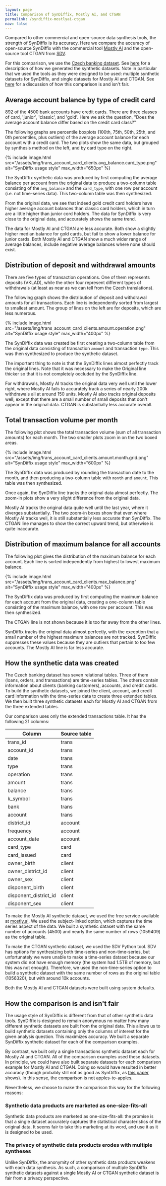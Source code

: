 ```yaml
---
layout: page
title: Comparison of SynDiffix, Mostly AI, and CTGAN
permalink: /syndiffix-mostlyai-ctgan
nav: false
---
```


Compared to other commercial and open-source data synthesis tools, the strength of SynDiffix is its accuracy. Here we compare the accuracy of open-source SynDiffix with the commercial tool [Mostly AI](https://mostly.ai) and the open-source tool CTGAN from [SDV](https://sdv.dev/).

For this comparison, we use the [Czech banking dataset](https://data.world/lpetrocelli/czech-financial-dataset-real-anonymized-transactions). See [here](#how-the-synthetic-data-was-created) for a description of how we generated the synthetic datasets. Note in particular that we used the tools as they were designed to be used: multiple synthetic datasets for SynDiffix, and single datasets for Mostly AI and CTGAN. See
[here](#how-the-comparison-is-and-isnt-fair) for a discussion of how this comparison is and isn't fair.

## Average account balance by type of credit card

892 of the 4500 bank accounts have credit cards. There are three classes of card, 'junior', 'classic', and 'gold'. Here we ask the question, "Does the average account balance differ based on the credit card class?"

The following graphs are percentile boxplots (100th, 75th, 50th, 25th, and 0th percentiles, plus outliers) of the average account balance for each account with a credit card. The two plots show the same data, but grouped by synthesis method on the left, and by card type on the right.

{% include image.html src="/assets/img/trans_account_card_clients.avg_balance.card_type.png" alt="SynDiffix usage style" max_width="650px" %}

The SynDiffix synthetic data was produced by first computing the average balance per account from the original data to produce a two-column table consisting of the `avg_balance` and the `card_type`, with one row per account (i.e. not time-series data). This two-column table was then synthesized.

From the original data, we see that indeed gold credit card holders have higher average account balances than classic card holders, which in turn are a little higher than junior cord holders. The data for SynDiffix is very close to the original data, and accurately shows the same trend.

The data for Mostly AI and CTGAN are less accurate. Both show a slightly higher median balance for gold cards, but fail to show a lower balance for junior cards. Both Mostly AI and CTGAN show a much wider range of average balances, include negative average balances where none should exist.

## Distribution of deposit and withdrawal amounts

There are five types of transaction operations. One of them represents deposits (VKLAD), while the other four represent different types of withdrawals (at least as near as we can tell from the Czech translations).

The following graph shows the distribution of deposit and withdrawal amounts for all transactions. Each line is independently sorted from largest to smallest amount. The group of lines on the left are for deposits, which are less numerous.

{% include image.html src="/assets/img/trans_account_card_clients.amount.operation.png" alt="SynDiffix usage style" max_width="400px" %}

The SynDiffix data was created be first creating a two-column table from the original data consisting of transaction `amount` and transaction `type`. This was then synthesized to produce the synthetic dataset.

The important thing to note is that the SynDiffix lines almost perfectly track the original lines. Note that it was necessary to make the Original line thicker so that it is not completely occluded by the SynDiffix line.

For withdrawals, Mostly AI tracks the original data very well until the lower right, where Mostly AI fails to accurately track a series of nearly 200k withdrawals all at around 150 units. Mostly AI also tracks original deposits well, except that there are a small number of small deposits that don't appear in the original data. CTGAN is substantially less accurate overall.

## Total transaction volume per month

The following plot shows the total transaction volume (sum of all transaction amounts) for each month. The two smaller plots zoom in on the two boxed areas.

{% include image.html src="/assets/img/trans_account_card_clients.amount.month.grid.png" alt="SynDiffix usage style" max_width="600px" %}

The SynDiffix data was produced by rounding the transaction date to the month, and then producing a two-column table with `month` and `amount`. This table was then synthesized.

Once again, the SynDiffix line tracks the original data almost perfectly. The zoom-in plots show a very slight difference from the original data.

Mostly AI tracks the original data quite well until the last year, where it diverges substantially. The two zoom-in boxes show that even where Mostly AI tracks well, it is still substantially less accurate than SynDiffix. The CTGAN line manages to show the correct upward trend, but otherwise is quite inaccurate.

## Distribution of maximum balance for all accounts

The following plot gives the distribution of the maximum balance for each account. Each line is sorted independently from highest to lowest maximum balance.

{% include image.html src="/assets/img/trans_account_card_clients.max_balance.png" alt="SynDiffix usage style" max_width="400px" %}

The SynDiffix data was produced by first computing the maximum balance for each account from the original data, creating a one-column table consisting of the maximum balance, with one row per account. This was then synthesized.

The CTGAN line is not shown because it is too far away from the other lines.

SynDiffix tracks the original data almost perfectly, with the exception that a small number of the highest maximum balances are not tracked. SynDiffix suppresses these values because they are outliers that pertain to too few accounts. The Mostly AI line is far less accurate.

## How the synthetic data was created

The Czech banking dataset has seven relational tables. Three of them (loans, orders, and transactions) are time-series tables. The others contain information about clients (banking customers), accounts, and credit cards. To build the synthetic datasets, we joined the client, account, and credit card information with the time-series data to create three extended tables. We then built three synthetic datasets each for Mostly AI and CTGAN from the three extended tables.

Our comparison uses only the extended transactions table. It has the following 21 columns:

| Column | Source table |
| --- | --- |
| trans_id | trans |
| account_id | trans |
| date | trans |
| type | trans |
| operation | trans |
| amount | trans |
| balance | trans |
| k_symbol | trans |
| bank | trans |
| account | trans |
| district_id | account |
| frequency | account |
| account_date | account |
| card_type | card |
| card_issued | card |
| owner_birth | client |
| owner_district_id | client |
| owner_sex | client |
| disponent_birth | client |
| disponent_district_id | client |
| disponent_sex | client |

To make the Mostly AI synthetic dataset, we used the free service available at [mostly.ai](https://mostly.ai). We used the subject-linked option, which captures the time series aspect of the data. We built a synthetic dataset with the same number of accounts (4500) and nearly the same number of rows (1059409) as the original table.

To make the CTGAN synthetic dataset, we used the SDV Python tool. SDV has options for synthesizing both time-series and non-time-series, but unfortunately we were unable to make a time-series dataset because our system did not have enough memory (the system had 1.5TB of memory, but this was not enough). Therefore, we used the non-time-series option to build a synthetic dataset with the same number of rows as the original table (1056320), but with around 10k accounts.

Both the Mostly AI and CTGAN datasets were built using system defaults.

## How the comparison is and isn't fair

The usage style of SynDiffix is different from that of other synthetic data tools. SynDiffix is designed to remain anonymous no matter how many different synthetic datasets are built from the original data. This allows us to build synthetic datasets containing only the columns of interest for the given analysis question. This maximizes accuracy. We built a separate SynDiffix synthetic dataset for each of the comparison examples.

By contrast, we built only a single transactions synthetic dataset each for Mostly AI and CTGAN. All of the comparison examples used these datasets. In principle, we could have also built separate datasets for each comparison example for Mostly AI and CTGAN. Doing so would have resulted in better accuracy (though probably still not as good as SynDiffix, as [this paper](https://arxiv.org/abs/2311.09628) shows). In this sense, the comparison is not apples-to-apples.

Nevertheless, we choose to make the comparison this way for the following reasons:

### Synthetic data products are marketed as one-size-fits-all

Synthetic data products are marketed as one-size-fits-all: the promise is that a single dataset accurately captures the statistical characteristics of the original data. It seems fair to take this marketing at its word, and use it as it is designed to be used.

### The privacy of synthetic data products erodes with multiple syntheses

Unlike SynDiffix, the anonymity of other synthetic data products weakens with each data synthesis. As such, a comparison of multiple SynDiffix synthetic datasets against a single Mostly AI or CTGAN synthetic dataset is fair from a privacy perspective.


